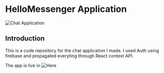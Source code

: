 # HelloMessenger Application

![Chat Application](https://i.ibb.co/GJwyy9m/Bv9-Js3-QLOLY-HD.jpg)

## Introduction

This is a code repository for the chat application I made. I used Auth using firebase and propagated everyting through React context API.

The app is live in ![Here](http://hellomessenger-sankalan7.netlify.com/)
